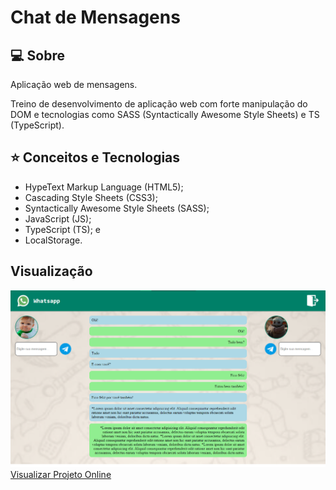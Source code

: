 # Chat de Mensagens

## 💻 Sobre

Aplicação web de mensagens.

Treino de desenvolvimento de aplicação web com forte manipulação do DOM e tecnologias como SASS (Syntactically Awesome Style Sheets) e TS (TypeScript).

## ⭐ Conceitos e Tecnologias

- HypeText Markup Language (HTML5);
- Cascading Style Sheets (CSS3);
- Syntactically Awesome Style Sheets (SASS);
- JavaScript (JS);
- TypeScript (TS); e
- LocalStorage.

## Visualização

<img src="./.github/view-project.png">
<a href="https://vitorsantos920.github.io/chatMessage">Visualizar Projeto Online</a>
